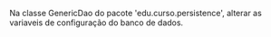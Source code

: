 Na classe GenericDao do pacote 'edu.curso.persistence', 
alterar as variaveis de configuração do banco de dados.
